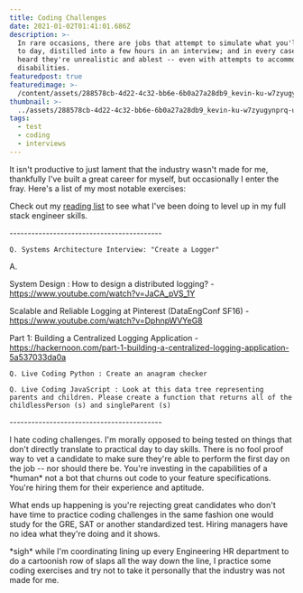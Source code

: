 ```yaml
---
title: Coding Challenges
date: 2021-01-02T01:41:01.686Z
description: >-
  In rare occasions, there are jobs that attempt to simulate what you'll do day
  to day, distilled into a few hours in an interview; and in every case I've
  heard they're unrealistic and ablest -- even with attempts to accommodate for
  disabilities.
featuredpost: true
featuredimage: >-
  /content/assets/288578cb-4d22-4c32-bb6e-6b0a27a28db9_kevin-ku-w7zyugynprq-unsplash.jpg
thumbnail: >-
  ../assets/288578cb-4d22-4c32-bb6e-6b0a27a28db9_kevin-ku-w7zyugynprq-unsplash.jpg
tags:
  - test
  - coding
  - interviews
---
```

It isn't productive to just lament that the industry wasn't made for me, thankfully I've built a great career for myself, but occasionally I enter the fray. Here's a list of my most notable exercises: 

Check out my [reading list](https://glittertech.dev/2021-01-01-2021-sr-se-reading-list/) to see what I've been doing to level up in my full stack engineer skills.

\------------------------------------------

`Q. Systems Architecture Interview: "Create a Logger"`

A. 

System Design : How to design a distributed logging? -  <https://www.youtube.com/watch?v=JaCA_pVS_1Y>

Scalable and Reliable Logging at Pinterest (DataEngConf SF16) - <https://www.youtube.com/watch?v=DphnpWVYeG8>

Part 1: Building a Centralized Logging Application - <https://hackernoon.com/part-1-building-a-centralized-logging-application-5a537033da0a>

`Q. Live Coding Python : Create an anagram checker`

`Q. Live Coding JavaScript : Look at this data tree representing parents and children. Please create a function that returns all of the childlessPerson (s) and singleParent (s)`

\------------------------------------------

I hate coding challenges. I'm morally opposed to being tested on things that don't directly translate to practical day to day skills. There is no fool proof way to vet a candidate to make sure they're able to perform the first day on the job -- nor should there be. You're investing in the capabilities of a \*human\* not a bot that churns out code to your feature specifications. You're hiring them for their experience and aptitude. 

What ends up happening is you're rejecting great candidates who don't have time to practice coding challenges in the same fashion one would study for the GRE, SAT or another standardized test. Hiring managers have no idea what they're doing and it shows.

\*sigh\* while I'm coordinating lining up every Engineering HR department to do a cartoonish row of slaps all the way down the line, I practice some coding exercises and try not to take it personally that the industry was not made for me.
